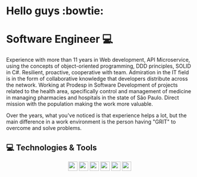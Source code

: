 # Hello guys :bowtie: 
# Software Engineer :computer:
Experience with more than 11 years in Web development, API Microservice, using the concepts of object-oriented programming, DDD principles, SOLID in C#.
Resilient, proactive, cooperative with team.
Admiration in the IT field is in the form of collaborative knowledge that developers distribute across the network.
Working at Prodesp in Software Development of projects related to the health area, specifically control and management of medicine in managing pharmacies and hospitals in the state of São Paulo.
Direct mission with the population making the work more valuable.

Over the years, what you've noticed is that experience helps a lot, but the main difference in a work environment is the person having "GRIT" to overcome and solve problems.

## 💻 Technologies & Tools

<p align="center">

<img src="https://img.shields.io/badge/angular%20-%23DD0031.svg?&style=for-the-badge&logo=angular&logoColor=white" height="25"/>
<img src="https://img.shields.io/badge/-GitHub-181717?style=flat-square&logo=github" height="25"/>
<img src="https://img.shields.io/badge/MongoDB-%234ea94b.svg?&style=for-the-badge&logo=mongodb&logoColor=white" height="25"/>
<img src="https://img.shields.io/badge/dotnet-net%23239120.svg?color=5C2D91&style=for-the-badge&logo=.net&logoColor=white" height="25"/>
<img src="https://img.shields.io/badge/Microsoft%20Azure-0089D6?logo=microsoft-azure&logoColor=white&style=for-the-badge" height="25"/>
<img src="https://img.shields.io/badge/c%23%20-%23239120.svg?&style=for-the-badge&logo=c-sharp&logoColor=white" height="25"/>

</p>
